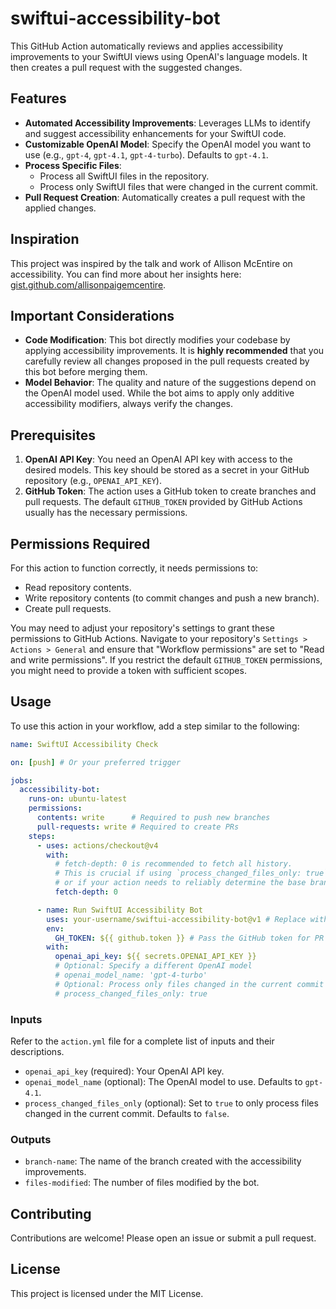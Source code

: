 # swiftui-accessibility-bot

This GitHub Action automatically reviews and applies accessibility improvements to your SwiftUI views using OpenAI's language models. It then creates a pull request with the suggested changes.

## Features

-   **Automated Accessibility Improvements**: Leverages LLMs to identify and suggest accessibility enhancements for your SwiftUI code.
-   **Customizable OpenAI Model**: Specify the OpenAI model you want to use (e.g., `gpt-4`, `gpt-4.1`, `gpt-4-turbo`). Defaults to `gpt-4.1`.
-   **Process Specific Files**:
    -   Process all SwiftUI files in the repository.
    -   Process only SwiftUI files that were changed in the current commit.
-   **Pull Request Creation**: Automatically creates a pull request with the applied changes.

## Inspiration

This project was inspired by the talk and work of Allison McEntire on accessibility. You can find more about her insights here: [gist.github.com/allisonpaigemcentire](https://gist.github.com/allisonpaigemcentire/719b856796d599e9d758e8a1343b5bd8).

## Important Considerations

-   **Code Modification**: This bot directly modifies your codebase by applying accessibility improvements. It is **highly recommended** that you carefully review all changes proposed in the pull requests created by this bot before merging them.
-   **Model Behavior**: The quality and nature of the suggestions depend on the OpenAI model used. While the bot aims to apply only additive accessibility modifiers, always verify the changes.

## Prerequisites

1.  **OpenAI API Key**: You need an OpenAI API key with access to the desired models. This key should be stored as a secret in your GitHub repository (e.g., `OPENAI_API_KEY`).
2.  **GitHub Token**: The action uses a GitHub token to create branches and pull requests. The default `GITHUB_TOKEN` provided by GitHub Actions usually has the necessary permissions.

## Permissions Required

For this action to function correctly, it needs permissions to:
-   Read repository contents.
-   Write repository contents (to commit changes and push a new branch).
-   Create pull requests.

You may need to adjust your repository's settings to grant these permissions to GitHub Actions. Navigate to your repository's `Settings > Actions > General` and ensure that "Workflow permissions" are set to "Read and write permissions". If you restrict the default `GITHUB_TOKEN` permissions, you might need to provide a token with sufficient scopes.

## Usage

To use this action in your workflow, add a step similar to the following:

```yaml
name: SwiftUI Accessibility Check

on: [push] # Or your preferred trigger

jobs:
  accessibility-bot:
    runs-on: ubuntu-latest
    permissions:
      contents: write      # Required to push new branches
      pull-requests: write # Required to create PRs
    steps:
      - uses: actions/checkout@v4
        with:
          # fetch-depth: 0 is recommended to fetch all history.
          # This is crucial if using `process_changed_files_only: true` 
          # or if your action needs to reliably determine the base branch for PRs.
          fetch-depth: 0 

      - name: Run SwiftUI Accessibility Bot
        uses: your-username/swiftui-accessibility-bot@v1 # Replace with your action's path or version
        env:
          GH_TOKEN: ${{ github.token }} # Pass the GitHub token for PR creation and push
        with:
          openai_api_key: ${{ secrets.OPENAI_API_KEY }}
          # Optional: Specify a different OpenAI model
          # openai_model_name: 'gpt-4-turbo'
          # Optional: Process only files changed in the current commit
          # process_changed_files_only: true
```

### Inputs

Refer to the `action.yml` file for a complete list of inputs and their descriptions.

-   `openai_api_key` (required): Your OpenAI API key.
-   `openai_model_name` (optional): The OpenAI model to use. Defaults to `gpt-4.1`.
-   `process_changed_files_only` (optional): Set to `true` to only process files changed in the current commit. Defaults to `false`.

### Outputs

-   `branch-name`: The name of the branch created with the accessibility improvements.
-   `files-modified`: The number of files modified by the bot.

## Contributing

Contributions are welcome! Please open an issue or submit a pull request.

## License

This project is licensed under the MIT License.